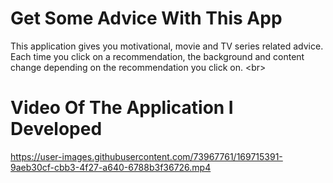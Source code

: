 # Get Some Advice With This App
This application gives you motivational, movie and TV series related advice. Each time you click on a recommendation, the background and content change depending on the recommendation you click on.
<br\>
# Video Of The Application I Developed

https://user-images.githubusercontent.com/73967761/169715391-9aeb30cf-cbb3-4f27-a640-6788b3f36726.mp4

